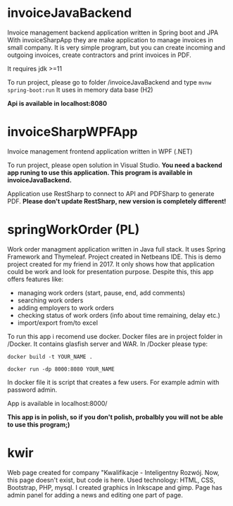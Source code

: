 # invoiceJavaBackend
Invoice management backend application written in Spring boot and JPA
With invoiceSharpApp they are make application to manage invoices in small company. It is very simple program, but you can create incoming and outgoing invoices, create contractors and print invoices in PDF.

It requires jdk >=11

To run project, please go to folder /invoiceJavaBackend and type <code>mvnw spring-boot:run</code>
It uses in memory data base (H2)

<b>Api is available in localhost:8080</b>

# invoiceSharpWPFApp
Invoice management frontend application written in WPF (.NET)

To run project, please open solution in Visual Studio. <b>You need a backend app runing to use this application. This program is available in invoiceJavaBackend.</b>

Application use RestSharp to connect to API and PDFSharp to generate PDF. <b>Please don't update RestSharp, new version is completely different!</b>

# springWorkOrder (PL)
Work order managment application written in Java full stack. It uses Spring Framework and Thymeleaf. Project created in Netbeans IDE.
This is demo project created for my friend in 2017. It only shows how that application could be work and look for presentation purpose. Despite this, this app offers features like:
 - managing work orders (start, pause, end, add comments)
 - searching work orders
 - adding employers to work orders
 - checking status of work orders (info about time remaining, delay etc.)
 - import/export from/to excel

To run this app i recomend use docker. Docker files are in project folder in /Docker. It contains glasfish server and WAR.
In /Docker please type:

<code>docker build -t YOUR_NAME .</code>

<code>docker run -dp 8000:8080 YOUR_NAME</code>

In docker file it is script that creates a few users. For example admin with password admin.

</b>App is available in localhost:8000/</b>

<b> This app is in polish, so if you don't polish, probalbly you will not be able to use this program;)</b>

# kwir
Web page created for company "Kwalifikacje - Inteligentny Rozwój. Now, this page doesn't exist, but code is here. Used technology: HTML, CSS, Bootstrap, PHP, mysql. I created graphics in Inkscape and gimp. Page has admin panel for adding a news and editing one part of page.
